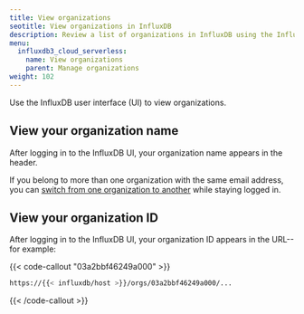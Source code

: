 ```yaml
---
title: View organizations
seotitle: View organizations in InfluxDB
description: Review a list of organizations in InfluxDB using the InfluxDB UI.
menu:
  influxdb3_cloud_serverless:
    name: View organizations
    parent: Manage organizations
weight: 102
---
```


Use the InfluxDB user interface (UI) to view organizations.

## View your organization name

After logging in to the InfluxDB UI, your organization name appears in the header.

If you belong to more than one organization with the same email address, you can [switch from one organization to another](/influxdb3/cloud-serverless/admin/organizations/switch-org/) while staying logged in.

## View your organization ID

After logging in to the InfluxDB UI, your organization ID appears in the URL--for example:

{{< code-callout "03a2bbf46249a000" >}}
```sh
https://{{< influxdb/host >}}/orgs/03a2bbf46249a000/...
```
{{< /code-callout >}}
